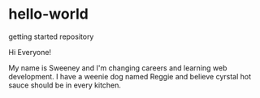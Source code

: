 # hello-world
getting started repository

Hi Everyone!

My name is Sweeney and I'm changing careers and learning web development. 
I have a weenie dog named Reggie and believe cyrstal hot sauce should be in every kitchen.
